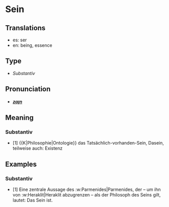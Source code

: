 # Sein
## Translations
- es: ser
- en: being, essence
## Type
- _Substantiv_
## Pronunciation
- **_[zaɪ̯n](https://commons.wikimedia.org/wiki/File:De-Sein.ogg)_**
## Meaning
### Substantiv
- [1] {{K|Philosophie|Ontologie}} das Tatsächlich-vorhanden-Sein, Dasein, teilweise auch: Existenz
## Examples
### Substantiv
- [1] Eine zentrale Aussage des :w:Parmenides|Parmenides, der – um ihn von :w:Heraklit|Heraklit abzugrenzen – als der Philosoph des Seins gilt, lautet: Das Sein ist.
